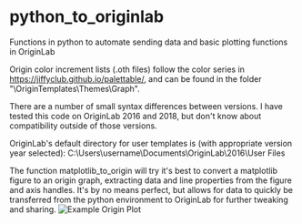 # python_to_originlab
Functions in python to automate sending data and basic plotting functions in OriginLab

Origin color increment lists (.oth files) follow the color series in https://jiffyclub.github.io/palettable/, and can be found in the folder "\OriginTemplates\Themes\Graph".

There are a number of small syntax differences between versions. I have tested this code on OriginLab 2016 and 2018, but don't know about compatibility outside of those versions.

OriginLab's default directory for user templates is (with appropriate version year selected):
C:\Users\username\Documents\OriginLab\2016\User Files

The function matplotlib_to_origin will try it's best to convert a matplotlib figure to an origin graph, extracting data and line properties from the figure and axis handles. It's by no means perfect, but allows for data to quickly be transferred from the python environment to OriginLab for further tweaking and sharing.
![Example Origin Plot](https://github.com/jsbangsund/python_to_originlab/blob/master/example.png)
